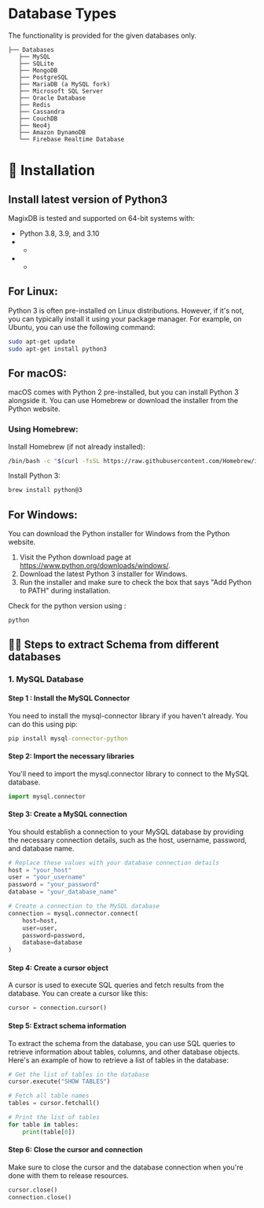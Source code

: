 
# Database Types
The functionality is provided for the given databases only.

```
├── Databases
   ├── MySQL
   ├── SQLite
   ├── MongoDB
   ├── PostgreSQL
   ├── MariaDB (a MySQL fork)
   ├── Microsoft SQL Server
   ├── Oracle Database
   ├── Redis
   ├── Cassandra
   ├── CouchDB
   ├── Neo4j
   ├── Amazon DynamoDB
   └── Firebase Realtime Database

```
# 🚀 Installation

## Install latest version of Python3

MagixDB is tested and supported on 64-bit systems with:

- Python 3.8, 3.9, and 3.10
- *
- *

## For Linux:
Python 3 is often pre-installed on Linux distributions. However, if it's not, you can typically install it using your package manager. For example, on Ubuntu, you can use the following command:

```bash
sudo apt-get update
sudo apt-get install python3
```
## For macOS:
macOS comes with Python 2 pre-installed, but you can install Python 3 alongside it. You can use Homebrew or download the installer from the Python website.

### Using Homebrew:

Install Homebrew (if not already installed):
```bash
/bin/bash -c "$(curl -fsSL https://raw.githubusercontent.com/Homebrew/install/master/install.sh)"
```
Install Python 3:
```bash
brew install python@3
```

## For Windows:
You can download the Python installer for Windows from the Python website.

1. Visit the Python download page at https://www.python.org/downloads/windows/.
2. Download the latest Python 3 installer for Windows.
3. Run the installer and make sure to check the box that says "Add Python to PATH" during installation.

Check for the python version using : 
```cmd
python 
```


## 🏃‍♂️ Steps to extract Schema from different databases

### 1. MySQL Database

#### Step 1 : Install the MySQL Connector
You need to install the mysql-connector library if you haven't already. You can do this using pip:
```cmd
pip install mysql-connector-python
```

#### Step 2: Import the necessary libraries
You'll need to import the mysql.connector library to connect to the MySQL database.

```python
import mysql.connector
```

#### Step 3: Create a MySQL connection
You should establish a connection to your MySQL database by providing the necessary connection details, such as the host, username, password, and database name.

```python
# Replace these values with your database connection details
host = "your_host"
user = "your_username"
password = "your_password"
database = "your_database_name"

# Create a connection to the MySQL database
connection = mysql.connector.connect(
    host=host,
    user=user,
    password=password,
    database=database
)

```
#### Step 4: Create a cursor object
A cursor is used to execute SQL queries and fetch results from the database. You can create a cursor like this:

```python
cursor = connection.cursor()
```

#### Step 5: Extract schema information
To extract the schema from the database, you can use SQL queries to retrieve information about tables, columns, and other database objects. Here's an example of how to retrieve a list of tables in the database:

```python
# Get the list of tables in the database
cursor.execute("SHOW TABLES")

# Fetch all table names
tables = cursor.fetchall()

# Print the list of tables
for table in tables:
    print(table[0])
```
#### Step 6: Close the cursor and connection
Make sure to close the cursor and the database connection when you're done with them to release resources.

```python
cursor.close()
connection.close()
```

